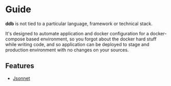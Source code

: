 Guide
===

**ddb** is not tied to a particular language, framework or technical stack.

It's designed to automate application and docker configuration for a docker-compose based environment, so you forgot 
about the docker hard stuff while writing code, and so application can be deployed to stage and production environment 
with no changes on your sources.

Features
---

* [Jsonnet](features/jsonnet.md)
